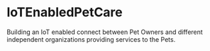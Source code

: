 # IoTEnabledPetCare
Building an IoT enabled connect between Pet Owners and different independent organizations providing services to the Pets.
